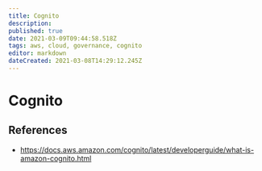 ```yaml
---
title: Cognito
description: 
published: true
date: 2021-03-09T09:44:58.518Z
tags: aws, cloud, governance, cognito
editor: markdown
dateCreated: 2021-03-08T14:29:12.245Z
---
```


# Cognito
## References
- https://docs.aws.amazon.com/cognito/latest/developerguide/what-is-amazon-cognito.html